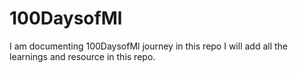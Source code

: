 # 100DaysofMl
I am documenting 100DaysofMl journey in this repo I will add all the learnings and resource in this repo.
